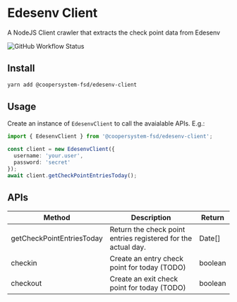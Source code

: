 # Edesenv Client

A NodeJS Client crawler that extracts the check point data from Edesenv

![GitHub Workflow Status](https://img.shields.io/github/workflow/status/coopersystem-fsd/edesenv-client/main)

## Install

```sh
yarn add @coopersystem-fsd/edesenv-client
```

## Usage

Create an instance of `EdesenvClient` to call the avaialable APIs. E.g.:

```ts
import { EdesenvClient } from '@coopersystem-fsd/edesenv-client';

const client = new EdesenvClient({
  username: 'your.user',
  password: 'secret'
});
await client.getCheckPointEntriesToday();
```

## APIs

| Method                    | Description                                                   | Return  |
|---------------------------|---------------------------------------------------------------|---------|
| getCheckPointEntriesToday | Return the check point entries registered for the actual day. | Date[]  |
| checkin                   | Create an entry check point for today (TODO)                  | boolean |
| checkout                  | Create an exit check point for today (TODO)                   | boolean |
